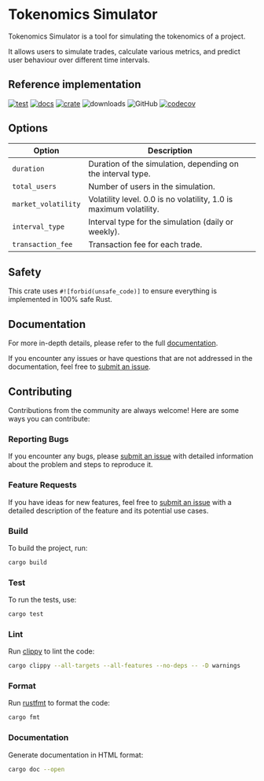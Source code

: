 # Tokenomics Simulator

Tokenomics Simulator is a tool for simulating the tokenomics of a project.

It allows users to simulate trades, calculate various metrics, and predict user behaviour over different time intervals.

## Reference implementation

[![test](https://github.com/TokenomicsHub/tokenomics-simulator-rs/actions/workflows/test.yml/badge.svg)](https://github.com/TokenomicsHub/tokenomics-simulator-rs/actions/workflows/test.yml)
[![docs](https://docs.rs/tokenomics-simulator/badge.svg)](https://docs.rs/tokenomics-simulator)
[![crate](https://img.shields.io/crates/v/tokenomics-simulator.svg)](https://crates.io/crates/tokenomics-simulator)
![downloads](https://img.shields.io/crates/d/tokenomics-simulator)
![GitHub](https://img.shields.io/github/license/TokenomicsHub/tokenomics-simulator-rs)
[![codecov](https://codecov.io/gh/TokenomicsHub/tokenomics-simulator-rs/graph/badge.svg?token=4MU5JOXW27)](https://codecov.io/gh/TokenomicsHub/tokenomics-simulator-rs)

## Options

| Option                 | Description                                                               |
|------------------------|---------------------------------------------------------------------------|
| `duration`             | Duration of the simulation, depending on the interval type.               |
| `total_users`          | Number of users in the simulation.                                        |
| `market_volatility`    | Volatility level. 0.0 is no volatility, 1.0 is maximum volatility.        |
| `interval_type`        | Interval type for the simulation (daily or weekly).                       |
| `transaction_fee`      | Transaction fee for each trade.                                           |

## Safety

This crate uses `#![forbid(unsafe_code)]` to ensure everything is implemented in 100% safe Rust.

## Documentation

For more in-depth details, please refer to the full [documentation](https://docs.rs/tokenomics-simulator).

If you encounter any issues or have questions that are not addressed in the documentation, feel free to [submit an issue](https://github.com/TokenomicsHub/tokenomics-simulator-rs/issues).

## Contributing

Contributions from the community are always welcome! Here are some ways you can contribute:

### Reporting Bugs

If you encounter any bugs, please [submit an issue](https://github.com/TokenomicsHub/tokenomics-simulator-rs/issues) with detailed information about the problem and steps to reproduce it.

### Feature Requests

If you have ideas for new features, feel free to [submit an issue](https://github.com/TokenomicsHub/tokenomics-simulator-rs/issues) with a detailed description of the feature and its potential use cases.

### Build

To build the project, run:

```bash
cargo build
```

### Test

To run the tests, use:

```bash
cargo test
```

### Lint

Run [clippy](https://github.com/rust-lang/rust-clippy) to lint the code:

```bash
cargo clippy --all-targets --all-features --no-deps -- -D warnings
```

### Format

Run [rustfmt](https://github.com/rust-lang/rustfmt) to format the code:

```bash
cargo fmt
```

### Documentation

Generate documentation in HTML format:

```bash
cargo doc --open
```
